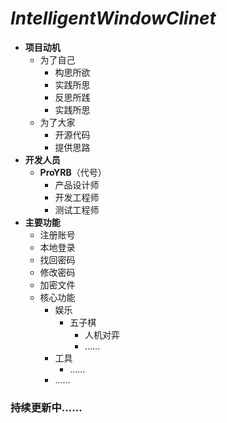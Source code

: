 # ***IntelligentWindowClinet***
* **项目动机**
  * 为了自己
    * 构思所欲
    * 实践所思
    * 反思所践
    * 实践所思
  * 为了大家
    * 开源代码
    * 提供思路
* **开发人员**
  * **ProYRB**（代号）
    * 产品设计师
    * 开发工程师
    * 测试工程师
* **主要功能**
  * 注册账号
  * 本地登录
  * 找回密码
  * 修改密码
  * 加密文件
  * 核心功能
    * 娱乐
      * 五子棋
        * 人机对弈
        * ……
    * 工具
      * ……
    * ……
### 持续更新中……
